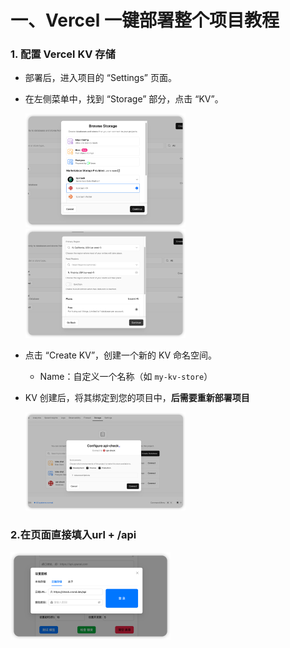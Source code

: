 # 一、Vercel 一键部署整个项目教程



### 1. 配置 Vercel KV 存储

- 部署后，进入项目的 “Settings” 页面。

- 在左侧菜单中，找到 “Storage” 部分，点击 “KV”。

   <img src="./images/vercel-1.png" alt="vercel-1" style="zoom: 25%;" /><img src="./images/vercel-2.png" alt="vercel-1" style="zoom: 25%;" />

- 点击 “Create KV”，创建一个新的 KV 命名空间。

  - Name：自定义一个名称（如 `my-kv-store`）

- KV 创建后，将其绑定到您的项目中，**后需要重新部署项目** 

   <img src="./images/vercel-3.png" alt="vercel-1" style="zoom: 25%;" />

  

  

### 2.在页面直接填入url + /api

<img src="./images/vercel-4.png" alt="vercel-1" style="zoom: 25%;" />